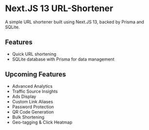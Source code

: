 # Next.JS 13 URL-Shortener

A simple URL shortener built using Next.JS 13, backed by Prisma and SQLite.

## Features

- Quick URL shortening
- SQLite database with Prisma for data management

## Upcoming Features

- Advanced Analytics
- Traffic Source Insights
- Ads Display
- Custom Link Aliases
- Password Protection
- QR Code Generation
- Bulk Shortening
- Geo-tagging & Click Heatmap